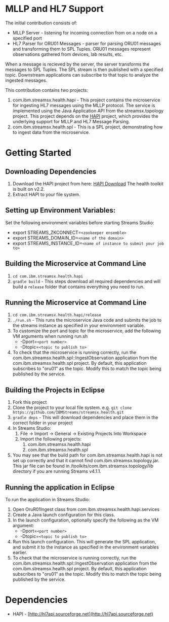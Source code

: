 # MLLP and HL7 Support

The initial contribution consists of:

* MLLP Server - listening for incoming connection from on a node on a specified port
* HL7 Parser for ORU01 Messages - parser for parsing ORU01 messages and transforming them to SPL Tuples.  ORU01 messages represent observations gathered from devices, lab results, etc.

When a message is recieved by the server, the server transforms the messages to SPL Tuples.  The SPL stream is then published with a specified topic.  Downstream applications can subscribe to that topic to analyze the ingested messages.

This contribution contains two projects:

1.  com.ibm.streamsx.health.hapi - This project contains the microservice for ingesting HL7 messages using the MLLP protocol.  The service is implemented using the Java Application API from the streamsx.topology project.  This project depends on the [HAPI](http://hl7api.sourceforge.net) project, which provides the underlying support for MLLP and HL7 Message Parsing.
2.  com.ibm.streamsx.health.spl - This is a SPL project, demonstrating how to ingest data from the microservice.

# Getting Started

## Downloading Dependencies

1.  Download the HAPI project from here:  [HAPI Download](https://sourceforge.net/projects/hl7api/files/hl7api/)  The health toolkit is built on v2.2.
2.  Extract HAPI to your file system.

## Setting up Environment Variables:

Set the following environment variables before starting Streams Studio:

* export STREAMS_ZKCONNECT=`<zookeeper ensemble>`
* export STREAMS_DOMAIN_ID=`<name of the domain>`
* export STREAMS_INSTANCE_ID=`<name of instance to submit your job to>`

## Building the Microservice at Command Line

1.  `cd com.ibm.streamsx.health.hapi`
1.  `gradle build` - This steps download all required dependencies and will build a `release` folder that contains everything you need to run.

## Running the Microservice at Command Line

1.  `cd com.ibm.streamsx.health.hapi/release`
1.  `./run.sh` - This runs the microservice Java code and submits the job to the streams instance as specified in your environment variable.  
1.  To customize the port and topic for the microservice, add the following VM arguments when running run.sh
    * -Dport=`<port number>`
    * -Dtopic=`<topic to publish to>`
1.  To check that the microservice is running correctly, run the com.ibm.streamsx.health.spl::IngestObservation application from the com.ibm.streamsx.health.spl project.  By default, this application subscribes to "oru01" as the topic.  Modify this to match the topic being published by the service.


## Building the Projects in Eclipse

1.  Fork this project
2.  Clone the project to your local file system.  e.g.  `git clone https://github.com/IBMStreams/streamsx.health.git`
3.  `gradle deps` - This will download dependencies and place them in the correct folder in your project
4.  In Streams Studio:
    1. File -> Import -> General -> Existing Projects Into Workspace
    2. Import the following projects:
        1.  com.ibm.streamsx.health.hapi
        2.  com.ibm.streamsx.health.spl
5.  You may see that the build path for com.ibm.streamsx.health.hapi is not set up correctly and that it cannot find com.ibm.streamsx.topology.jar.  This jar file can be found in <Streams Install>/toolkits/com.ibm.streamsx.topology/lib directory if you are running Streams v4.1.1.

## Running the application in Eclipse

To run the application in Streams Studio:

1.  Open OruR01Ingest class from com.ibm.streamsx.health.hapi.services
2.  Create a Java launch configuration for this class.  
3.  In the launch configuration, optionally specify the following as the VM argument:
    * -Dport=`<port number>`
    * -Dtopic=`<topic to publish to>`
4.  Run this launch configuration.  This will generate the SPL application, and submit it to the instance as specified in the environment variables earlier.
5.  To check that the microservice is running correctly, run the com.ibm.streamsx.health.spl::IngestObservation application from the com.ibm.streamsx.health.spl project.  By default, this application subscribes to "oru01" as the topic.  Modify this to match the topic being published by the service.

# Dependencies

* HAPI - [http://hl7api.sourceforge.net](http://hl7api.sourceforge.net)
